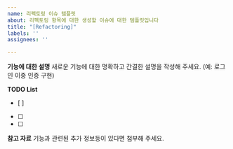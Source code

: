 ```yaml
---
name: 리펙토링 이슈 템플릿
about: 리펙토링 항목에 대한 생성할 이슈에 대한 템플릿입니다
title: "[Refactoring]"
labels: ''
assignees: ''

---
```


**기능에 대한 설명**
새로운 기능에 대한 명확하고 간결한 설명을 작성해 주세요.
(예: 로그인 이중 인증 구현)

**TODO List**
- [ ] 
- [ ]
- [ ]

**참고 자료**
기능과 관련된 추가 정보등이 있다면 첨부해 주세요.
